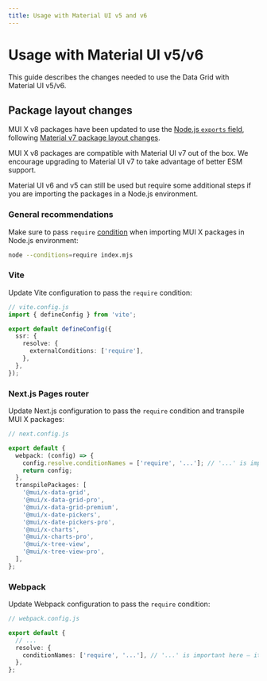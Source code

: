 ```yaml
---
title: Usage with Material UI v5 and v6
---
```


# Usage with Material UI v5/v6

<p class="description">This guide describes the changes needed to use the Data Grid with Material UI v5/v6.</p>

## Package layout changes

MUI X v8 packages have been updated to use the [Node.js `exports` field](https://nodejs.org/api/packages.html#exports), following [Material v7 package layout changes](https://mui.com/system/migration/upgrade-to-v7/#package-layout).

MUI X v8 packages are compatible with Material UI v7 out of the box.
We encourage upgrading to Material UI v7 to take advantage of better ESM support.

Material UI v6 and v5 can still be used but require some additional steps if you are importing the packages in a Node.js environment.

### General recommendations

Make sure to pass `require` [condition](https://nodejs.org/api/cli.html#-c-condition---conditionscondition) when importing MUI X packages in Node.js environment:

```bash
node --conditions=require index.mjs
```

### Vite

Update Vite configuration to pass the `require` condition:

```ts
// vite.config.js
import { defineConfig } from 'vite';

export default defineConfig({
  ssr: {
    resolve: {
      externalConditions: ['require'],
    },
  },
});
```

### Next.js Pages router

Update Next.js configuration to pass the `require` condition and transpile MUI X packages:

```ts
// next.config.js

export default {
  webpack: (config) => {
    config.resolve.conditionNames = ['require', '...']; // '...' is important here – it keeps the default webpack conditionNames
    return config;
  },
  transpilePackages: [
    '@mui/x-data-grid',
    '@mui/x-data-grid-pro',
    '@mui/x-data-grid-premium',
    '@mui/x-date-pickers',
    '@mui/x-date-pickers-pro',
    '@mui/x-charts',
    '@mui/x-charts-pro',
    '@mui/x-tree-view',
    '@mui/x-tree-view-pro',
  ],
};
```

### Webpack

Update Webpack configuration to pass the `require` condition:

```ts
// webpack.config.js

export default {
  // ...
  resolve: {
    conditionNames: ['require', '...'], // '...' is important here – it keeps the default webpack conditionNames
  },
};
```
